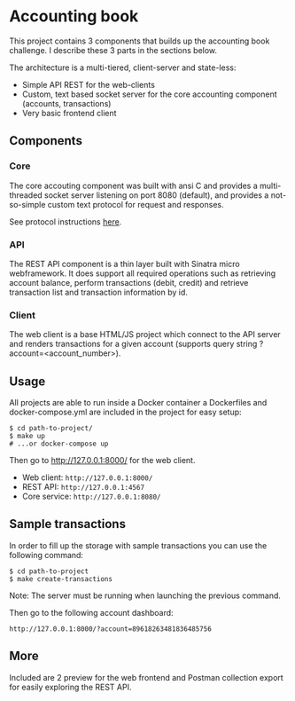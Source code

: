 # Accounting book

This project contains 3 components that builds up the accounting book challenge. I describe
these 3 parts in the sections below.

The architecture is a multi-tiered, client-server and state-less:

- Simple API REST for the web-clients
- Custom, text based socket server for the core accounting component (accounts, transactions)
- Very basic frontend client

## Components

### Core

The core accouting component was built with ansi C and provides a multi-threaded socket
server listening on port 8080 (default), and provides a not-so-simple custom text protocol
for request and responses.

See protocol instructions [here](https://github.com/desyncr/accounting-book-server/tree/89227af058b0bffcff8792d50d299bca70f52638#protocol).

### API

The REST API component is a thin layer built with Sinatra micro webframework. It does support all
required operations such as retrieving account balance, perform transactions (debit, credit) and
retrieve transaction list and transaction information by id.

### Client

The web client is a base HTML/JS project which connect to the API server and renders transactions
for a given account (supports query string ?account=<account_number>).

## Usage

All projects are able to run inside a Docker container a Dockerfiles and docker-compose.yml are included
in the project for easy setup:

    $ cd path-to-project/
    $ make up
    # ...or docker-compose up

Then go to http://127.0.0.1:8000/ for the web client.

- Web client: `http://127.0.0.1:8000/`
- REST API: `http://127.0.0.1:4567`
- Core service: `http://127.0.0.1:8080/`

## Sample transactions

In order to fill up the storage with sample transactions you can use the following command:

    $ cd path-to-project
    $ make create-transactions

Note: The server must be running when launching the previous command.

Then go to the following account dashboard:

    http://127.0.0.1:8000/?account=89618263481836485756

## More

Included are 2 preview for the web frontend and Postman collection export for easily exploring the REST API.
